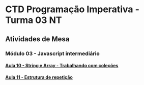 # CTD Programação Imperativa - Turma 03 NT

## Atividades de Mesa

### Módulo 03 - Javascript intermediário

#### [Aula 10 - String e Array - Trabalhando com coleções](https://github.com/dh-wssantanna/ctd-imperativa-aula10)
#### [Aula 11 - Estrutura de repetição](https://github.com/dh-wssantanna/ctd-imperativa-aula11)
